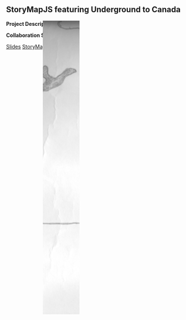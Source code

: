 <style type="text/css">
.portfolio-section { border:solid 2px #B5E853;border-radius:10px;padding:10px }
.portfolio-section header { background-color:#B5E853 }
.portfolio-section h2, .portfolio-section h3 { color:#1A1A1A;padding:5px 0 0 5px }

#map_img { position: absolute;clip: rect(0px,200px,800px,100px);height:50%; }
</style>

<section>
  <h2>StoryMapJS featuring Underground to Canada</h2>
  
  <img id="map_img" src="images/original_utc.png" />
  
  <p><strong>Project Description</strong><br />  
  </p>
    
  <p><strong>Collaboration Statement</strong>    
  </p>
  
  <a href="https://brocku-my.sharepoint.com/personal/ng15fj_brocku_ca/_layouts/15/guestaccess.aspx?docid=0fbbb61338617493da7bc80063e958e03&authkey=AbQduR6YxP174-JkBwFUPMs">Slides</a>
  <a href="https://uploads.knightlab.com/storymapjs/d2b3daec4e5d99924036da6e3be830fa/undergroundtocanada/">StoryMapJS</a>
</section>
